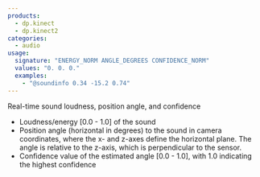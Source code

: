 ```yaml
---
products:
  - dp.kinect
  - dp.kinect2
categories:
  - audio
usage:
  signature: "ENERGY_NORM ANGLE_DEGREES CONFIDENCE_NORM"
  values: "0. 0. 0."
  examples:
    - "@soundinfo 0.34 -15.2 0.74"
---
```


Real-time sound loudness, position angle, and confidence

* Loudness/energy [0.0 - 1.0] of the sound
* Position angle (horizontal in degrees) to the sound in
  camera coordinates, where the x- and z-axes define the horizontal plane.
  The angle is relative to the z-axis, which is perpendicular to the sensor.
* Confidence value of the estimated angle [0.0 - 1.0], with 1.0 indicating
  the highest confidence
